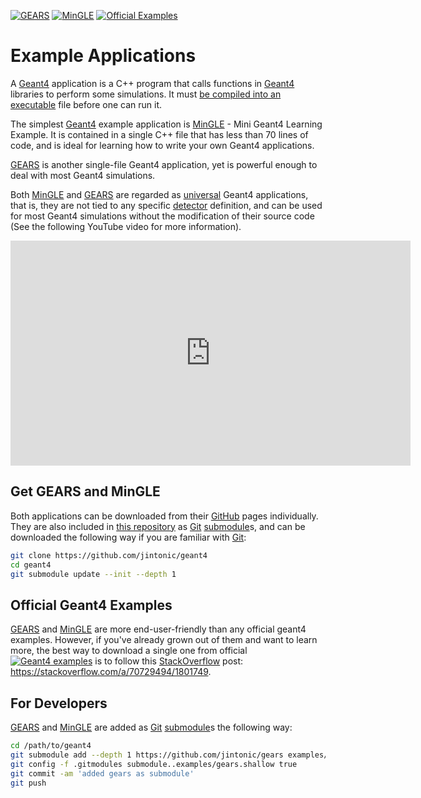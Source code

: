 [![GEARS](https://img.shields.io/badge/GEARS-red?style=flat)](https://www.github.com/jintonic/gears)
[![MinGLE](https://img.shields.io/badge/MinGLE-blue?style=flat)](https://www.github.com/jintonic/mingle)
[![Official Examples](https://img.shields.io/badge/Official-Examples-green?style=flat)](https://github.com/Geant4/geant4/tree/master/examples)

# Example Applications

A [Geant4](..) application is a C++ program that calls functions in [Geant4](..) libraries to perform some simulations. It must [be compiled into an executable](../platform/cpp) file before one can run it.

The simplest [Geant4](..) example application is [MinGLE][] - Mini Geant4 Learning Example. It is contained in a single C++ file that has less than 70 lines of code, and is ideal for learning how to write your own Geant4 applications.

[GEARS][] is another single-file Geant4 application, yet is powerful enough to deal with most Geant4 simulations.

Both [MinGLE][] and [GEARS][] are regarded as [universal][] Geant4 applications, that is, they are not tied to any specific [detector](../../detector) definition, and can be used for most Geant4 simulations without the modification of their source code (See the following YouTube video for more information).

<iframe width="640" height="360" src="https://www.youtube.com/embed/3g9CkyBS31o?si=YiZqbZ_z3qoqtfD0" title="YouTube video player" frameborder="0" allow="accelerometer; autoplay; clipboard-write; encrypted-media; gyroscope; picture-in-picture; web-share" referrerpolicy="strict-origin-when-cross-origin" allowfullscreen></iframe>

## Get GEARS and MinGLE

Both applications can be downloaded from their [GitHub] pages individually. They are also included in [this repository](https://github.com/jintonic/geant4) as [Git] [submodule]s, and can be downloaded the following way if you are familiar with [Git]:

```sh
git clone https://github.com/jintonic/geant4
cd geant4
git submodule update --init --depth 1
```

## Official Geant4 Examples

[GEARS][] and [MinGLE][] are more end-user-friendly than any official geant4 examples. However, if you've already grown out of them and want to learn more, the best way to download a single one from official [![Geant4 examples](https://img.shields.io/badge/Geant4-examples-green?style=flat)](https://github.com/Geant4/geant4/tree/master/examples) is to follow this [StackOverflow][] post: <https://stackoverflow.com/a/70729494/1801749>.

## For Developers

[GEARS] and [MinGLE] are added as [Git] [submodule]s the following way:

```sh
cd /path/to/geant4
git submodule add --depth 1 https://github.com/jintonic/gears examples/gears
git config -f .gitmodules submodule..examples/gears.shallow true
git commit -am 'added gears as submodule'
git push
```

[GEARS]: https://github.com/jintonic/gears
[MinGLE]: https://github.com/jintonic/mingle
[universal]: https://youtu.be/3g9CkyBS31o
[StackOverflow]: https://stackoverflow.com
[Git]: https://git-scm.com
[submodule]: https://stackoverflow.com/questions/1260748/how-do-i-remove-a-submodule
[GitHub]: https://github.com
